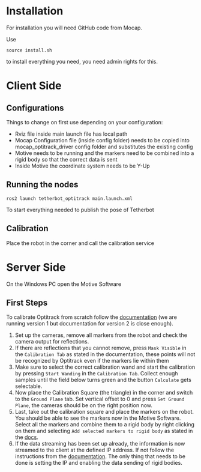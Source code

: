 # Installation

For installation you will need GitHub code from Mocap.

Use

`source install.sh`

to install everything you need, you need admin rights for this.

# Client Side

## Configurations

Things to change on first use depending on your configuration:

- Rviz file inside main launch file has local path
- Mocap Configuration file (inside config folder) needs to be copied into mocap_optitrack_driver config folder and substitutes the existing config
- Motive needs to be running and the markers need to be combined into a rigid body so that the correct data is sent
- Inside Motive the coordinate system needs to be Y-Up

## Running the nodes

`ros2 launch tetherbot_optitrack main.launch.xml`

To start everything needed to publish the pose of Tetherbot

## Calibration
Place the robot in the corner and call the calibration service

# Server Side
On the Windows PC open the Motive Software

## First Steps
To calibrate Optitrack from scratch follow the [documentation](https://docs.optitrack.com/v/v2.3/motive/calibration) (we are running version 1 but documentation for version 2 is close enough).
1. Set up the cameras, remove all markers from the robot and check the camera output for reflections.
2. If there are reflections that you cannot remove, press `Mask Visible` in the `Calibration Tab` as stated in the documentation, these points will not be recognized by Optitrack even if the markers lie within them
3. Make sure to select the correct calibration wand and start the calibration by pressing `Start Wanding` in the `Calibration Tab`. Collect enough samples until the field below turns green and the button `Calculate` gets selectable.
4. Now place the Calibration Square (the triangle) in the corner and switch to the `Ground Plane` tab. Set vertical offset to 0 and press `Set Ground Plane`, the cameras should be on the right position now.
5. Last, take out the calibration square and place the markers on the robot. You should be able to see the markers now in the Motive Software. Select all the markers and combine them to a rigid body by right clicking on them and selecting `Add selected markers to rigid body` as stated in the [docs](https://docs.optitrack.com/v/v2.3/motive/rigid-body-tracking#adding-or-removing-markers).
6. If the data streaming has been set up already, the information is now streamed to the client at the defined IP address. If not follow the instructions from the [documentation](https://docs.optitrack.com/v/v2.3/motive/data-streaming). The only thing that needs to be done is setting the IP and enabling the data sending of rigid bodies.









